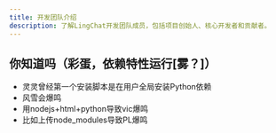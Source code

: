 ```yaml
---
title: 开发团队介绍
description: 了解LingChat开发团队成员，包括项目创始人、核心开发者和贡献者。
---
```


## 你知道吗（彩蛋，依赖特性运行[雾？]）
- 灵灵曾经第一个安装脚本是在用户全局安装Python依赖
- 风雪会爆鸣
- 用nodejs+html+python导致vic爆鸣
- 比如上传node_modules导致PL爆鸣

<TeamPage />
